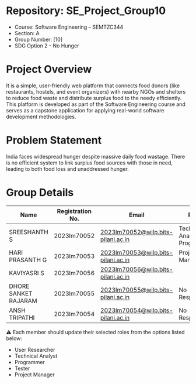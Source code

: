 # Repository: SE_Project_Group10

- Course: Software Engineering – SEMTZC344
- Section: A
- Group Number: [10]
- SDG Option 2 - No Hunger
# Project Overview
It is a simple, user-friendly web platform that connects food donors (like restaurants, hostels, and event organizers) with nearby NGOs and shelters to reduce food waste and distribute surplus food to the needy efficiently.
This platform is developed as part of the Software Engineering course and serves as a capstone application for applying real-world software development methodologies.
# Problem Statement
India faces widespread hunger despite massive daily food wastage. There is no efficient system to link surplus food sources with those in need, leading to both food loss and unaddressed hunger.
# Group Details
 
 
| Name             | Registration No. | Email              | Roles                        |
|------------------|------------------|---------------------|-------------------------------|
| SREESHANTH S     | 2023lm70052      |  2023lm70052@wilp.bits-pilani.ac.in | Technical Analyst, Programmer  |
| HARI PRASANTH G | 2023lm70053      |  2023lm70053@wilp.bits-pilani.ac.in | Project Manager            |
| KAVIYASRI S     | 2023lm70056      | 2023lm70056@wilp.bits-pilani.ac.in  |  | Tester
| DHORE SANKET RAJARAM | 2023lm70055      | 2023lm70055@wilp.bits-pilani.ac.in | No Response     |
| ANSH TRIPATHI   | 2023lm70054      | 2023lm70054@wilp.bits-pilani.ac.in       | No Response                |
 
⚠️ Each member should update their selected roles from the options listed below:
 
- User Researcher
- Technical Analyst
- Programmer
- Tester
- Project Manager
